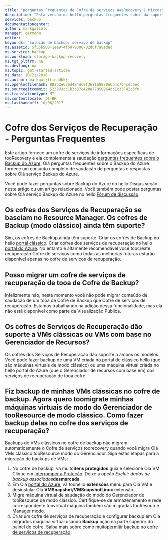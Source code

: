 ```yaml
---
title: "perguntas Frequentes de Cofre de serviços aaaRecovery | Microsoft Docs"
description: "Esta versão do hello perguntas frequentes sobre dá suporte à versão de visualização pública de saudação do hello serviço Backup do Azure. Toofrequently respostas perguntas frequentes sobre o agente de backup hello, backup e retenção, recuperação, segurança e outras perguntas comuns sobre Olá solução de Backup do Azure."
services: backup
documentationcenter: 
author: markgalioto
manager: carmonm
editor: 
keywords: "solução de backup; serviço de backup"
ms.assetid: 5f55b500-1ee9-4f64-9306-02d6f7a8eded
ms.service: backup
ms.workload: storage-backup-recovery
ms.tgt_pltfrm: na
ms.devlang: na
ms.topic: get-started-article
ms.date: 10/21/2016
ms.author: markgal;trinadhk;
ms.openlocfilehash: 882b2e67ed424dc9f3681a8870e6b4c7b4cdcaec
ms.sourcegitcommit: 523283cc1b3c37c428e77850964dc1c33742c5f0
ms.translationtype: MT
ms.contentlocale: pt-BR
ms.lasthandoff: 10/06/2017
---
```

# <a name="recovery-services-vault---faq"></a>Cofre dos Serviços de Recuperação - Perguntas Frequentes
Este artigo fornece um cofre de serviços de informações específicas de tooRecovery e ela complementa a saudação [perguntas frequentes sobre o Backup do Azure](backup-azure-backup-faq.md). Olá perguntas frequentes sobre o Backup do Azure fornece um conjunto completo de saudação de perguntas e respostas sobre Olá serviço Backup do Azure.  

Você pode fazer perguntas sobre Backup do Azure no hello Disqus seção neste artigo ou um artigo relacionado. Você também pode postar perguntas sobre Olá serviço Backup do Azure no hello [Fórum de discussão](https://social.msdn.microsoft.com/forums/azure/home?forum=windowsazureonlinebackup).

## <a name="recovery-services-vaults-are-resource-manager-based-are-backup-vaults-classic-mode-still-supported-br"></a>Os cofres dos Serviços de Recuperação se baseiam no Resource Manager. Os cofres de Backup (modo clássico) ainda têm suporte? <br/>
Sim, os cofres de Backup ainda têm suporte. Criar os cofres de Backup no hello [portal clássico](https://manage.windowsazure.com). Criar cofres dos serviços de recuperação no hello [portal do Azure](https://portal.azure.com). No entanto é altamente recomendável você toocreate recuperação Cofre de serviços como todas as melhorias futuras estarão disponível apenas no cofre de serviços de recuperação.

## <a name="can-i-migrate-a-backup-vault-tooa-recovery-services-vault-br"></a>Posso migrar um cofre de serviços de recuperação de tooa de Cofre de Backup? <br/>
Infelizmente não, neste momento você não pode migrar conteúdo de saudação de um tooa de Cofre de Backup que Cofre de serviços de recuperação. Estamos trabalhando na adição dessa funcionalidade, mas ela não está disponível como parte da Visualização Pública.

## <a name="do-recovery-services-vaults-support-classic-vms-or-resource-manager-based-vms-br"></a>Os cofres de Serviços de Recuperação dão suporte a VMs clássicas ou VMs com base no Gerenciador de Recursos? <br/>
Os cofres dos Serviços de Recuperação dão suporte a ambos os modelos.  Você pode fazer backup de uma VM criada no portal de clássico hello (que são máquinas virtuais de modo clássico) ou uma máquina virtual criada no hello portal do Azure (que o Gerenciador de recursos com base em) dos serviços de recuperação de tooa cofre.

## <a name="i-have-backed-up-my-classic-vms-in-backup-vault-now-i-want-toomigrate-my-vms-from-classic-mode-tooresource-manager-mode--how-can-i-backup-them-in-recovery-services-vault"></a>Fiz backup de minhas VMs clássicas no cofre de backup. Agora quero toomigrate minhas máquinas virtuais de modo do Gerenciador de tooResource de modo clássico.  Como fazer backup delas no cofre dos serviços de recuperação?
Backups de VMs clássicos no cofre de backup não migram automaticamente o Cofre de serviços toorecovery quando você migra Olá VMs clássico tooResource modo do Gerenciador. Siga estas etapas para a migração de backups de VMs:

1. No cofre de backup, vá muito**itens protegidos** guia e selecione Olá VM. Clique em [Interromper a Proteção](backup-azure-manage-vms-classic.md#stop-protecting-virtual-machines). Deixe a opção *Excluir dados de backup associados***desmarcada**.
2. Em Olá [portal do Azure](https://portal.azure.com), vá toohello **extensões** menu para Olá VM e desinstalar Olá **VMSnapshot/VMSnapshotLinux** extensão.
3. Migre máquina virtual de saudação do modo do Gerenciador de tooResource de modo clássico. Certifique-se de armazenamento e rede correspondente toovirtual máquina também são migradas tooResource Manager modo.
4. Criar um cofre de serviços de recuperação e configurar backup em Olá migrados máquina virtual usando **Backup** ação na parte superior do painel do cofre. Saiba mais sobre como muito[permitir backup no cofre de serviços de recuperação](backup-azure-vms-first-look-arm.md)
